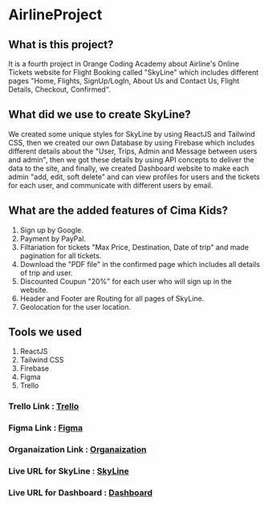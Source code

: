 # AirlineProject

## What is this project?

It is a fourth project in Orange Coding Academy about Airline's Online Tickets website for Flight Booking called "SkyLine" which includes different pages "Home, Flights, SignUp/LogIn, About Us and Contact Us, Flight Details, Checkout, Confirmed".

## What did we use to create SkyLine?

We created some unique styles for SkyLine by using ReactJS and Tailwind CSS, then we created our own Database by using Firebase which includes different details about the "User, Trips, Admin and Message between users and admin", then we got these details by using API concepts to deliver the data to the site, and finally, we created Dashboard website to make each admin "add, edit, soft delete" and can view profiles for users and the tickets for each user, and communicate with different users by email.

## What are the added features of Cima Kids?

1. Sign up by Google.
2. Payment by PayPal.
3. Filtariation for tickets "Max Price, Destination, Date of trip" and made pagination for all tickets.
4. Download the "PDF file" in the confirmed page which includes all details of trip and user.
5. Discounted Coupun "20%" for each user who will sign up in the website.
6. Header and Footer are Routing for all pages of SkyLine.
7. Geolocation for the user location.

## Tools we used

1. ReactJS
2. Tailwind CSS
3. Firebase
4. Figma
5. Trello

### Trello Link : [Trello](https://trello.com/b/09But1KB/air-ticketing-web-aplication)

### Figma Link : [Figma](https://www.figma.com/design/pUgt9dX3wmM4D8XOHbBylf/Airport-Traveling-Airplane-(Community)?node-id=26-129&t=WTwcCcYnQnU0FJdW-0)

### Organaization Link : [Organaization](https://github.com/AirLineProjectTeam/AirlineProject)

### Live URL for SkyLine : [SkyLine]()

### Live URL for Dashboard : [Dashboard]()
